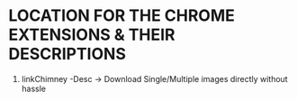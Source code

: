 # LOCATION FOR THE CHROME EXTENSIONS & THEIR DESCRIPTIONS

1. linkChimney
  -Desc -> Download Single/Multiple images directly without hassle 